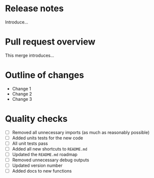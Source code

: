 # Release notes

Introduce...

# Pull request overview

This merge introduces...

# Outline of changes

- Change 1
- Change 2
- Change 3

# Quality checks

- [ ] Removed all unnecessary imports (as much as reasonably possible)
- [ ] Added units tests for the new code
- [ ] All unit tests pass
- [ ] Added all new shortcuts to `README.md`
- [ ] Updated the `README.md` roadmap
- [ ] Removed unnecessary debug outputs
- [ ] Updated version number
- [ ] Added docs to new functions
